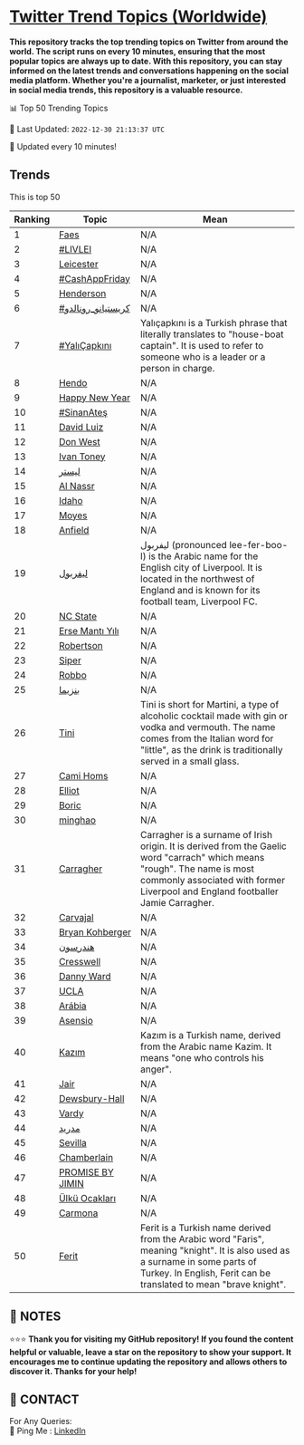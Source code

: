 [Twitter Trend Topics (Worldwide)](https://github.com/ErcinDedeoglu/Twitter-Trend-Topics)
==========

**This repository tracks the top trending topics on Twitter from around the world. 
The script runs on every 10 minutes, ensuring that the most popular topics are always up to date. 
With this repository, you can stay informed on the latest trends and conversations happening on the social media platform. 
Whether you're a journalist, marketer, or just interested in social media trends, this repository is a valuable resource.**


📊 Top 50 Trending Topics

📆 Last Updated: `2022-12-30 21:13:37 UTC`

🔧 Updated every 10 minutes!


## Trends

This is top 50

| Ranking | Topic | Mean |
| ------- | ------------ | ------------ |
| 1 | [Faes](http://twitter.com/search?q=Faes) | N/A |
| 2 | [#LIVLEI](http://twitter.com/search?q=%23LIVLEI) | N/A |
| 3 | [Leicester](http://twitter.com/search?q=Leicester) | N/A |
| 4 | [#CashAppFriday](http://twitter.com/search?q=%23CashAppFriday) | N/A |
| 5 | [Henderson](http://twitter.com/search?q=Henderson) | N/A |
| 6 | [#كريستيانو_رونالدو](http://twitter.com/search?q=%23%d9%83%d8%b1%d9%8a%d8%b3%d8%aa%d9%8a%d8%a7%d9%86%d9%88_%d8%b1%d9%88%d9%86%d8%a7%d9%84%d8%af%d9%88) | N/A |
| 7 | [#YalıÇapkını](http://twitter.com/search?q=%23Yal%c4%b1%c3%87apk%c4%b1n%c4%b1) | Yalıçapkını is a Turkish phrase that literally translates to "house-boat captain". It is used to refer to someone who is a leader or a person in charge. |
| 8 | [Hendo](http://twitter.com/search?q=Hendo) | N/A |
| 9 | [Happy New Year](http://twitter.com/search?q=Happy+New+Year) | N/A |
| 10 | [#SinanAteş](http://twitter.com/search?q=%23SinanAte%c5%9f) | N/A |
| 11 | [David Luiz](http://twitter.com/search?q=David+Luiz) | N/A |
| 12 | [Don West](http://twitter.com/search?q=Don+West) | N/A |
| 13 | [Ivan Toney](http://twitter.com/search?q=Ivan+Toney) | N/A |
| 14 | [ليستر](http://twitter.com/search?q=%d9%84%d9%8a%d8%b3%d8%aa%d8%b1) | N/A |
| 15 | [Al Nassr](http://twitter.com/search?q=Al+Nassr) | N/A |
| 16 | [Idaho](http://twitter.com/search?q=Idaho) | N/A |
| 17 | [Moyes](http://twitter.com/search?q=Moyes) | N/A |
| 18 | [Anfield](http://twitter.com/search?q=Anfield) | N/A |
| 19 | [ليفربول](http://twitter.com/search?q=%d9%84%d9%8a%d9%81%d8%b1%d8%a8%d9%88%d9%84) | ليفربول (pronounced lee-fer-boo-l) is the Arabic name for the English city of Liverpool. It is located in the northwest of England and is known for its football team, Liverpool FC. |
| 20 | [NC State](http://twitter.com/search?q=NC+State) | N/A |
| 21 | [Erse Mantı Yılı](http://twitter.com/search?q=Erse+Mant%c4%b1+Y%c4%b1l%c4%b1) | N/A |
| 22 | [Robertson](http://twitter.com/search?q=Robertson) | N/A |
| 23 | [Siper](http://twitter.com/search?q=Siper) | N/A |
| 24 | [Robbo](http://twitter.com/search?q=Robbo) | N/A |
| 25 | [بنزيما](http://twitter.com/search?q=%d8%a8%d9%86%d8%b2%d9%8a%d9%85%d8%a7) | N/A |
| 26 | [Tini](http://twitter.com/search?q=Tini) | Tini is short for Martini, a type of alcoholic cocktail made with gin or vodka and vermouth. The name comes from the Italian word for "little", as the drink is traditionally served in a small glass. |
| 27 | [Cami Homs](http://twitter.com/search?q=Cami+Homs) | N/A |
| 28 | [Elliot](http://twitter.com/search?q=Elliot) | N/A |
| 29 | [Boric](http://twitter.com/search?q=Boric) | N/A |
| 30 | [minghao](http://twitter.com/search?q=minghao) | N/A |
| 31 | [Carragher](http://twitter.com/search?q=Carragher) | Carragher is a surname of Irish origin. It is derived from the Gaelic word "carrach" which means "rough". The name is most commonly associated with former Liverpool and England footballer Jamie Carragher. |
| 32 | [Carvajal](http://twitter.com/search?q=Carvajal) | N/A |
| 33 | [Bryan Kohberger](http://twitter.com/search?q=Bryan+Kohberger) | N/A |
| 34 | [هندرسون](http://twitter.com/search?q=%d9%87%d9%86%d8%af%d8%b1%d8%b3%d9%88%d9%86) | N/A |
| 35 | [Cresswell](http://twitter.com/search?q=Cresswell) | N/A |
| 36 | [Danny Ward](http://twitter.com/search?q=Danny+Ward) | N/A |
| 37 | [UCLA](http://twitter.com/search?q=UCLA) | N/A |
| 38 | [Arábia](http://twitter.com/search?q=Ar%c3%a1bia) | N/A |
| 39 | [Asensio](http://twitter.com/search?q=Asensio) | N/A |
| 40 | [Kazım](http://twitter.com/search?q=Kaz%c4%b1m) | Kazım is a Turkish name, derived from the Arabic name Kazim. It means "one who controls his anger". |
| 41 | [Jair](http://twitter.com/search?q=Jair) | N/A |
| 42 | [Dewsbury-Hall](http://twitter.com/search?q=Dewsbury-Hall) | N/A |
| 43 | [Vardy](http://twitter.com/search?q=Vardy) | N/A |
| 44 | [مدريد](http://twitter.com/search?q=%d9%85%d8%af%d8%b1%d9%8a%d8%af) | N/A |
| 45 | [Sevilla](http://twitter.com/search?q=Sevilla) | N/A |
| 46 | [Chamberlain](http://twitter.com/search?q=Chamberlain) | N/A |
| 47 | [PROMISE BY JIMIN](http://twitter.com/search?q=PROMISE+BY+JIMIN) | N/A |
| 48 | [Ülkü Ocakları](http://twitter.com/search?q=%c3%9clk%c3%bc+Ocaklar%c4%b1) | N/A |
| 49 | [Carmona](http://twitter.com/search?q=Carmona) | N/A |
| 50 | [Ferit](http://twitter.com/search?q=Ferit) | Ferit is a Turkish name derived from the Arabic word "Faris", meaning "knight". It is also used as a surname in some parts of Turkey. In English, Ferit can be translated to mean "brave knight". |




## 📝 NOTES

⭐⭐⭐ **Thank you for visiting my GitHub repository! If you found the content helpful or valuable, leave a star on the repository to show your support. It encourages me to continue updating the repository and allows others to discover it. Thanks for your help!**

## 📨 CONTACT

 For Any Queries:  
            🏓 Ping Me : [LinkedIn](https://www.linkedin.com/in/ercindedeoglu/)